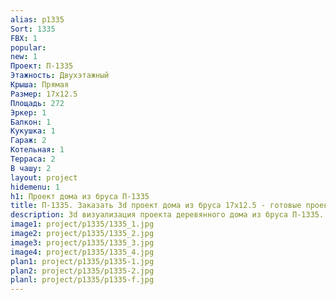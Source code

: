 ```yaml
---
alias: p1335
Sort: 1335
FBX: 1
popular: 
new: 1
Проект: П-1335
Этажность: Двухэтажный
Крыша: Прямая
Размер: 17х12.5
Площадь: 272
Эркер: 1
Балкон: 1
Кукушка: 1
Гараж: 2
Котельная: 1
Терраса: 2
В чашу: 2
layout: project
hidemenu: 1
h1: Проект дома из бруса П-1335
title: П-1335. Заказать 3d проект дома из бруса 17х12.5 - готовые проекты
description: 3d визуализация проекта деревянного дома из бруса П-1335. Площадь 272 м2, размер 17х12.5. Вы можете внести любые изменения в проект.
image1: project/p1335/1335_1.jpg
image2: project/p1335/1335_2.jpg
image3: project/p1335/1335_3.jpg
image4: project/p1335/1335_4.jpg
plan1: project/p1335/p1335-1.jpg
plan2: project/p1335/p1335-2.jpg
planl: project/p1335/p1335-f.jpg
---
```

